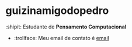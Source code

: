 # guizinamigodopedro
:shipit: Estudante de **Pensamento Computacional**
- :trollface: Meu email de contato é [email](guilherme.rio@escola.pr.gov.br)
